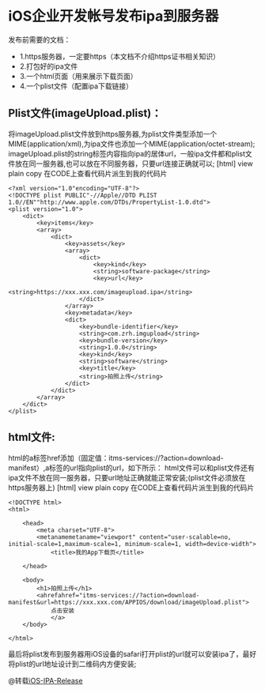 # iOS企业开发帐号发布ipa到服务器
 
发布前需要的文档：
- 1.https服务器，一定要https（本文档不介绍https证书相关知识）
- 2.打包好的ipa文件
- 3.一个html页面（用来展示下载页面）
- 4.一个plist文件（配置ipa下载链接）
 
## Plist文件(imageUpload.plist)：
将imageUpload.plist文件放到https服务器,为plist文件类型添加一个MIME(application/xml),为ipa文件也添加一个MIME(application/octet-stream);
imageUpload.plist的string标签内容指向ipa的居体url，一般ipa文件都和plist文件放在同一服务器,也可以放在不同服务器，只要url连接正确就可以;
[html] view plain copy 在CODE上查看代码片派生到我的代码片
```
<?xml version="1.0"encoding="UTF-8"?>  
<!DOCTYPE plist PUBLIC"-//Apple//DTD PLIST 1.0//EN""http://www.apple.com/DTDs/PropertyList-1.0.dtd">  
<plist version="1.0">  
    <dict>  
        <key>items</key>  
        <array>  
            <dict>  
                <key>assets</key>  
                <array>  
                    <dict>  
                        <key>kind</key>  
                        <string>software-package</string>  
                        <key>url</key>  
                        <string>https://xxx.xxx.com/imageupload.ipa</string>  
                    </dict>  
                </array>  
                <key>metadata</key>  
                <dict>  
                    <key>bundle-identifier</key>  
                    <string>com.zrh.imgupload</string>  
                    <key>bundle-version</key>  
                    <string>1.0.0</string>  
                    <key>kind</key>  
                    <string>software</string>  
                    <key>title</key>  
                    <string>拍照上传</string>  
                </dict>  
            </dict>  
        </array>  
    </dict>  
</plist>  
```

## html文件:
html的a标签href添加（固定值：itms-services://?action=download-manifest）,a标签的url指向plist的url，如下所示：
html文件可以和plist文件还有ipa文件不放在同一服务器，只要url地址正确就能正常安装;(plist文件必须放在https服务器上)
[html] view plain copy 在CODE上查看代码片派生到我的代码片
```
<!DOCTYPE html>  
<html>  
  
    <head>  
        <meta charset="UTF-8">  
        <metanamemetaname="viewport" content="user-scalable=no, initial-scale=1,maximum-scale=1, minimum-scale=1, width=device-width">  
            <title>我的App下载页</title>  
  
    </head>  
  
    <body>  
        <h1>拍照上传</h1>  
        <ahrefahref="itms-services://?action=download-manifest&url=https://xxx.xxx.com/APPIOS/download/imageUpload.plist">  
            点击安装  
            </a>  
    </body>  
  
</html>  
```

最后将plist发布到服务器用iOS设备的safari打开plist的url就可以安装ipa了，最好将plist的url地址设计到二维码内方便安装;

@转载[iOS-IPA-Release](http://blog.csdn.net/zrh1121/article/details/52671529)
